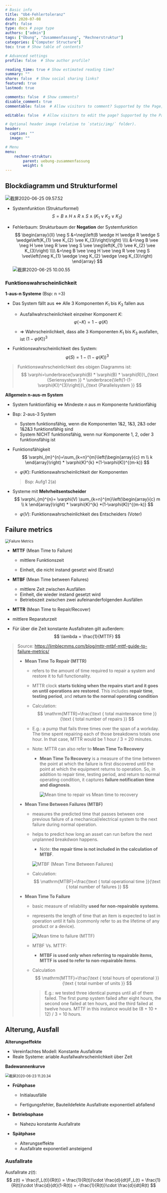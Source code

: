 ```yaml
---
# Basic info
title: "Ub4-Fehlertoleranz"
date: 2020-07-08
draft: false
type: docs # page type
authors: ["admin"]
tags: ["Übung", "Zusammenfassung", "Rechnerstruktur"]
categories: ["Computer Structure"]
toc: true # Show table of contents?

# Advanced settings
profile: false  # Show author profile?

reading_time: true # Show estimated reading time?
summary: ""
share: false  # Show social sharing links?
featured: true
lastmod: true

comments: false  # Show comments?
disable_comment: true
commentable: false  # Allow visitors to comment? Supported by the Page, Post, and Docs content types.

editable: false  # Allow visitors to edit the page? Supported by the Page, Post, and Docs content types.

# Optional header image (relative to `static/img/` folder).
header:
  caption: ""
  image: ""

# Menu
menu: 
    rechner-struktur:
        parent: uebung-zusammenfassung
        weight: 6
---
```


## Blockdiagramm und Strukturformel

![截屏2020-06-25 09.57.52](https://raw.githubusercontent.com/EckoTan0804/upic-repo/master/uPic/截屏2020-06-25%2009.57.52.png)

- Systemfunktion (Strukturformel)
  $$
  S = B \wedge H \wedge R \wedge S \wedge (K_1 \vee K_2 \vee K_3)
  $$

- Fehlerbaum: Strukturbaum der **Negation** der Systemfunktion
  $$
  \begin{array}{ll}
  \neg S &=\neg\left(B \wedge H \wedge R \wedge S \wedge\left(K_{1} \vee K_{2} \vee K_{3}\right)\right) \\\\
  &=\neg B \vee \neg H \vee \neg R \vee \neg S \vee \neg\left(K_{1} \vee K_{2} \vee K_{3}\right) \\\\
  &=\neg B \vee \neg H \vee \neg R \vee \neg S \vee\left(\neg K_{1} \wedge \neg K_{2} \wedge \neg K_{3}\right)
  \end{array}
  $$
  ![截屏2020-06-25 10.00.55](https://raw.githubusercontent.com/EckoTan0804/upic-repo/master/uPic/截屏2020-06-25%2010.00.55.png)

### Funktionswahrscheinlichkeit

**1-aus-n Systeme** (Bsp: n =3)

- Das System fällt aus $\Leftrightarrow$ Alle 3 Komponenten $K_1$ bis $K_3$ fallen aus

  - Ausfallwahrscheinlichkeit einzelner Komponent $K$:
    $$
    \varphi(\neg K) = 1- \varphi(K)
    $$

  - $\Rightarrow$ Wahrscheinlichkeit, dass alle 3 Komponenten $K_1$ bis $K_3$ ausfallen, ist $(1- \varphi(K))^3$

- Funktionswahrscheinlichkeit des System:
  $$
  \varphi(S) = 1 - (1- \varphi(K))^3
  $$
  

> Funktionswahrscheinlichkeit des obigen Diagramms ist:
> $$
> \varphi=\underbrace{\varphi(B) * \varphi(B) * \varphi(R)}\_{\text {Seriensystem }} * \underbrace{\left(1-(1-\varphi(K))^{3}\right)}\_{\text {Parallelsystem }}
> $$

**Allgemein n-aus-m System**

- System funktionfähig $\Leftrightarrow$ Mindeste $n$ aus $m$ Komponente funktionfähig
- Bsp: 2-aus-3 System
  - System funktionsfähig, wenn die Komponenten 1&2, 1&3, 2&3 oder 1&2&3 funktionsfähig sind 
  - System NICHT funktionsfähig, wenn nur Komponente 1, 2, oder 3 funktionsfähig ist

- Funktionsfähigkeit
  $$
  \varphi_{m}^{n}=\sum_{k=n}^{m}\left(\begin{array}{c}
  m \\
  k
  \end{array}\right) * \varphi(K)^{k} *(1-\varphi(K))^{(m-k)}
  $$

  - $\varphi(K)$: Funktionswahrscheinlichkeit der Komponenten
  
  > Bsp: Aufg1 2(a)
  
- Systeme mit **Mehrheitsentscheider**
  $$
  \varphi_{m}^{n}= \varphi(V) \sum_{k=n}^{m}\left(\begin{array}{c}
  m \\
  k
  \end{array}\right) * \varphi(K)^{k} *(1-\varphi(K))^{(m-k)}
  $$

  - $\varphi(V)$: Funktionswahrscheinlichkeit des Entscheiders (Voter)



## Failure metrics

<img src="https://raw.githubusercontent.com/EckoTan0804/upic-repo/master/uPic/Failure%20Metrics.png" alt="Failure Metrics" style="zoom:80%;" />

- **MTTF** (Mean Time to Failure)
  - mittlere Funktionszeit

  - Einheit, die nicht instand gesetzt wird (Ersatz)

- **MTBF** (Mean Time between Failures) 
  - mittlere Zeit zwischen Ausfällen
  - Einheit, die wieder instand gesetzt wird
  -  Betriebszeit zwischen zwei aufeinanderfolgenden Ausfällen

- **MTTR** (Mean Time to Repair/Recover) 
  
- mittlere Reparaturzeit
  
- Für über die Zeit konstante Ausfallraten gilt außerdem:
  $$
  \lambda = \frac{1}{MTTF}
  $$
  

> Source: https://limblecmms.com/blog/mttr-mtbf-mttf-guide-to-failure-metrics/
>
> - **Mean Time To Repair (MTTR)**
>
>   - refers to the amount of time required to repair a system and restore it to full functionality.
>
>   - MTTR clock **starts ticking when the repairs start and it goes on until operations are restored**. This includes **repair time**, **testing period**, and **return to the normal operating condition**
>
>   - Calculation:
>     $$
>     \mathrm{MTTR}=\frac{\text { total maintenance time }}{\text { total number of repairs }}
>     $$
>
>   - E.g.: a pump that fails three times over the span of a workday. The time spent repairing each of those breakdowns totals one hour. In that case, MTTR would be 1 hour / 3 = 20 minutes.
>
>   - Note: MTTR can also refer to **Mean Time To Recovery**
>
>     - **Mean Time To Recovery** is a measure of the time between the point at which the failure is first discovered until the point at which the equipment returns to operation. So, in addition to repair time, testing period, and return to normal operating condition, it captures **failure notification time and diagnosis**.
>
>       ![Mean time to repair vs Mean time to recovery](https://raw.githubusercontent.com/EckoTan0804/upic-repo/master/uPic/Mean-time-to-repair-vs-Mean-time-to-recovery.jpg)
>
> - **Mean Time Between Failures (MTBF)**
>
>   - measures the predicted time that passes between one previous failure of a mechanical/electrical system to the next failure during normal operation.
>
>   - helps to predict how long an asset can run before the next unplanned breakdwon happens.
>
>     - Note: **the repair time is not included in the calculation of MTBF**.
>
>     ![MTBF (Mean Time Between Failures)](https://raw.githubusercontent.com/EckoTan0804/upic-repo/master/uPic/MTBF-Mean-Time-Between-Failures.jpg)
>
>   - Calculation:
>     $$
>     \mathrm{MTBF}=\frac{\text { total operational time }}{\text { total number of failures }}
>     $$
>     
>
> - **Mean Time To Failure** 
>
>   - basic measure of reliability **used for non-repairable systems**.
>
>   - represents the length of time that an item is expected to last in operation until it fails (commonly refer to as the lifetime of any product or a device).
>
>     ![Mean time to failure (MTTF)](https://raw.githubusercontent.com/EckoTan0804/upic-repo/master/uPic/Mean-time-to-failure-MTTF.jpg)
>
>   - MTBF Vs. MTTF:
>
>     - **MTBF is used only when referring to repairable items, MTTF is used to refer to non-repairable items**.
>
>   - Calculation
>     $$
>     \mathrm{MTTF}=\frac{\text { total hours of operational }}{\text { total number of units }}
>     $$
>
>     > E.g.: we tested three identical pumps until all of them failed. The first pump system failed after eight hours, the second one failed at ten hours, and the third failed at twelve hours. MTTF in this instance would be (8 + 10 + 12) / 3 = 10 hours.



## Alterung, Ausfall
**Alterungseffekte**

- Vereinfachtes Modell: Konstante Ausfallrate
- Reale Systeme: ariable Ausfallwahrscheinlichkeit über Zeit

**Badewannenkurve**

<img src="https://raw.githubusercontent.com/EckoTan0804/upic-repo/master/uPic/截屏2020-06-23%2011.20.34.png" alt="截屏2020-06-23 11.20.34" style="zoom:80%;" />

- **Frühphase** 

  - Initialausfälle

  - Fertigungsfehler, Bauteildefekte Ausfallrate exponentiell abfallend

- **Betriebsphase**
  * Nahezu konstante Ausfallrate

- **Spätphase** 
  - Alterungseffekte
  - Ausfallrate exponentiell ansteigend

### Ausfallrate

Ausfallrate $z(t)$:
$$
z(t) = \frac{f_L(t)}{R(t)} = \frac{1}{R(t)}\cdot \frac{d}{dt}F_L(t) = \frac{1}{R(t)}\cdot \frac{d}{dt}(1-R(t)) = -\frac{1}{R(t)}\cdot \frac{d}{dt}R(t)
$$
